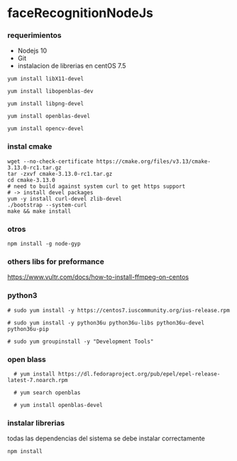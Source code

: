 # faceRecognitionNodeJs
### requerimientos
- Nodejs 10
- Git
- instalacion de librerias en centOS 7.5 
```
yum install libX11-devel
```
```
yum install libopenblas-dev
```
```
yum install libpng-devel
```
```
yum install openblas-devel
```

```
yum install opencv-devel
```
### instal cmake
```
wget --no-check-certificate https://cmake.org/files/v3.13/cmake-3.13.0-rc1.tar.gz
tar -zxvf cmake-3.13.0-rc1.tar.gz
cd cmake-3.13.0
# need to build against system curl to get https support
# -> install devel packages
yum -y install curl-devel zlib-devel
./bootstrap --system-curl
make && make install
```
### otros
```
npm install -g node-gyp
```
### others libs for preformance
https://www.vultr.com/docs/how-to-install-ffmpeg-on-centos
### python3
```
# sudo yum install -y https://centos7.iuscommunity.org/ius-release.rpm
```
```
# sudo yum install -y python36u python36u-libs python36u-devel python36u-pip
```
```
# sudo yum groupinstall -y "Development Tools"
```

### open blass
```
  # yum install https://dl.fedoraproject.org/pub/epel/epel-release-latest-7.noarch.rpm
```
```
  # yum search openblas
```
```
  # yum install openblas-devel
```
### instalar librerias 
todas las dependencias del sistema se debe instalar correctamente
```
npm install
```
